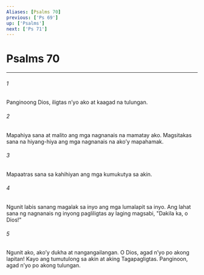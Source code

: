 ```yaml
---
Aliases: [Psalms 70]
previous: ['Ps 69']
up: ['Psalms']
next: ['Ps 71']
---
```

# Psalms 70

***






















###### 1 










Panginoong Dios, iligtas nʼyo ako at kaagad na tulungan. 





















###### 2 










Mapahiya sana at malito ang mga nagnanais na mamatay ako. Magsitakas sana na hiyang-hiya ang mga nagnanais na akoʼy mapahamak. 





















###### 3 










Mapaatras sana sa kahihiyan ang mga kumukutya sa akin. 





















###### 4 










Ngunit labis sanang magalak sa inyo ang mga lumalapit sa inyo. Ang lahat sana ng nagnanais ng inyong pagliligtas ay laging magsabi, "Dakila ka, o Dios!" 





















###### 5 










Ngunit ako, akoʼy dukha at nangangailangan. O Dios, agad nʼyo po akong lapitan! Kayo ang tumutulong sa akin at aking Tagapagligtas. Panginoon, agad nʼyo po akong tulungan.

